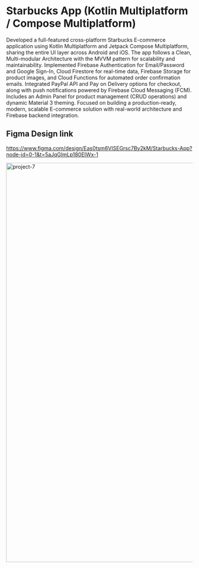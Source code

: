 
# Starbucks App (Kotlin Multiplatform / Compose Multiplatform)
Developed a full-featured cross-platform Starbucks E-commerce application using Kotlin Multiplatform and Jetpack Compose Multiplatform, sharing the entire UI layer across Android and iOS.
The app follows a Clean, Multi-modular Architecture with the MVVM pattern for scalability and maintainability.
Implemented Firebase Authentication for Email/Password and Google Sign-In, Cloud Firestore for real-time data, Firebase Storage for product images, and Cloud Functions for automated order confirmation emails.
Integrated PayPal API and Pay on Delivery options for checkout, along with push notifications powered by Firebase Cloud Messaging (FCM).
Includes an Admin Panel for product management (CRUD operations) and dynamic Material 3 theming.
Focused on building a production-ready, modern, scalable E-commerce solution with real-world architecture and Firebase backend integration.

## Figma Design link 
https://www.figma.com/design/Eas0tsm6VISEGrsc7By2kM/Starbucks-App?node-id=0-1&t=5aJqGlmLp180EIWx-1

<img width="1920" height="1080" alt="project-7" src="https://github.com/user-attachments/assets/c1515231-f393-4850-80a4-1e5f944fe4ea" />
